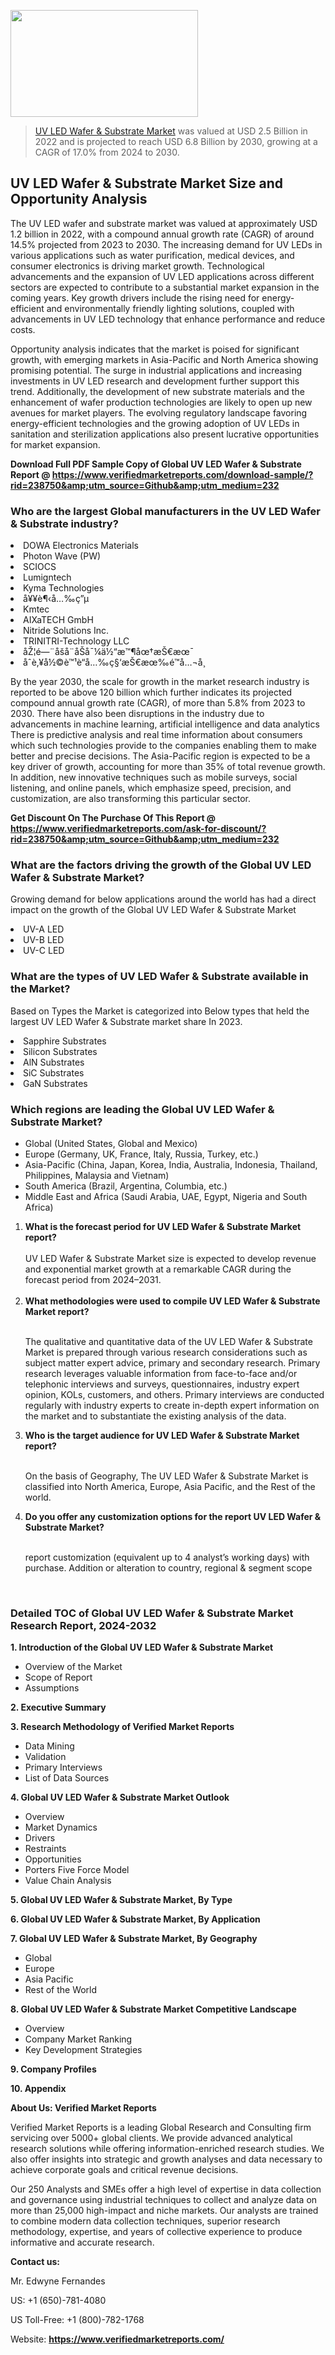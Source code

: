 <img src="https://ffe5etoiles.com/wp-content/uploads/2024/12/MST1-300x171.png" alt="" width="300" height="171" class="alignnone size-medium wp-image-20088" /><blockquote><p><p><a href="https://www.verifiedmarketreports.com/download-sample/?rid=238750&utm_source=Github&utm_medium=232" target="_blank">UV LED Wafer & Substrate Market</a> was valued at USD 2.5 Billion in 2022 and is projected to reach USD 6.8 Billion by 2030, growing at a CAGR of 17.0% from 2024 to 2030.</p></blockquote><p><h2>UV LED Wafer & Substrate Market Size and Opportunity Analysis</h2><p>The UV LED wafer and substrate market was valued at approximately USD 1.2 billion in 2022, with a compound annual growth rate (CAGR) of around 14.5% projected from 2023 to 2030. The increasing demand for UV LEDs in various applications such as water purification, medical devices, and consumer electronics is driving market growth. Technological advancements and the expansion of UV LED applications across different sectors are expected to contribute to a substantial market expansion in the coming years. Key growth drivers include the rising need for energy-efficient and environmentally friendly lighting solutions, coupled with advancements in UV LED technology that enhance performance and reduce costs.</p><p>Opportunity analysis indicates that the market is poised for significant growth, with emerging markets in Asia-Pacific and North America showing promising potential. The surge in industrial applications and increasing investments in UV LED research and development further support this trend. Additionally, the development of new substrate materials and the enhancement of wafer production technologies are likely to open up new avenues for market players. The evolving regulatory landscape favoring energy-efficient technologies and the growing adoption of UV LEDs in sanitation and sterilization applications also present lucrative opportunities for market expansion.</p></p><p class=""><strong>Download Full PDF Sample Copy of Global UV LED Wafer & Substrate Report @ <a href="https://www.verifiedmarketreports.com/download-sample/?rid=238750&amp;utm_source=Github&amp;utm_medium=232" target="_blank">https://www.verifiedmarketreports.com/download-sample/?rid=238750&amp;utm_source=Github&amp;utm_medium=232</a></strong></p><h3 id="" class="">Who are the largest Global manufacturers in the UV LED Wafer & Substrate industry?</h3><p><li>DOWA Electronics Materials</li><li> Photon Wave (PW)</li><li> SCIOCS</li><li> Lumigntech</li><li> Kyma Technologies</li><li> å¥¥è¶‹å…‰ç”µ</li><li> Kmtec</li><li> AIXaTECH GmbH</li><li> Nitride Solutions Inc.</li><li> TRINITRI-Technology LLC</li><li> åŽ¦é—¨åšå¨åŠå¯¼ä½“æ™¶åœ†æŠ€æœ¯</li><li> åˆè‚¥å½©è™¹è“å…‰ç§‘æŠ€æœ‰é™å…¬å¸</li></p><div class=""><div class="" dir="" data-message-author-role="" data-message-id="" data-message-model-slug=""><div class=""><div class=""><div class=""><div class="" dir="" data-message-author-role="" data-message-id="" data-message-model-slug=""><div class=""><div class=""><p>By the year 2030, the scale for growth in the market research industry is reported to be above 120 billion which further indicates its projected compound annual growth rate (CAGR), of more than 5.8% from 2023 to 2030. There have also been disruptions in the industry due to advancements in machine learning, artificial intelligence and data analytics There is predictive analysis and real time information about consumers which such technologies provide to the companies enabling them to make better and precise decisions. The Asia-Pacific region is expected to be a key driver of growth, accounting for more than 35% of total revenue growth. In addition, new innovative techniques such as mobile surveys, social listening, and online panels, which emphasize speed, precision, and customization, are also transforming this particular sector.</p><p><strong>Get Discount On The Purchase Of This Report @&nbsp; <a href="https://www.verifiedmarketreports.com/ask-for-discount/?rid=238750&amp;utm_source=Github&amp;utm_medium=232" target="_blank">https://www.verifiedmarketreports.com/ask-for-discount/?rid=238750&amp;utm_source=Github&amp;utm_medium=232</a></strong></p></div></div></div></div></div></div></div></div><h3 id="" class="">What are the factors driving the growth of the Global UV LED Wafer & Substrate Market?</h3><p id="" class="">Growing demand for below applications around the world has had a direct impact on the growth of the Global UV LED Wafer & Substrate Market</p><p id="" class=""><li>UV-A LED</li><li> UV-B LED</li><li> UV-C LED</li></p><h3 id="" class="">What are the types of UV LED Wafer & Substrate available in the Market?</h3><p id="" class="">Based on Types the Market is categorized into Below types that held the largest UV LED Wafer & Substrate market share In 2023.</p><p id="" class=""><li>Sapphire Substrates</li><li> Silicon Substrates</li><li> AlN Substrates</li><li> SiC Substrates</li><li> GaN Substrates</li></p><h3 id="" class="">Which regions are leading the Global UV LED Wafer & Substrate Market?</h3><ul><li>Global (United States, Global and Mexico)</li><li>Europe (Germany, UK, France, Italy, Russia, Turkey, etc.)</li><li>Asia-Pacific (China, Japan, Korea, India, Australia, Indonesia, Thailand, Philippines, Malaysia and Vietnam)</li><li>South America (Brazil, Argentina, Columbia, etc.)</li><li>Middle East and Africa (Saudi Arabia, UAE, Egypt, Nigeria and South Africa)</li></ul><p><ol><li><strong>What is the forecast period for UV LED Wafer & Substrate Market report?<br /></strong><br /><span data-sheets-root="1" data-sheets-value="{&quot;1&quot;:2,&quot;2&quot;:&quot;XXXX size is expected to develop revenue and exponential market growth at a remarkable CAGR during the forecast period from 2024&ndash;2030.&quot;}" data-sheets-userformat="{&quot;2&quot;:12674,&quot;4&quot;:{&quot;1&quot;:2,&quot;2&quot;:16776960},&quot;10&quot;:2,&quot;11&quot;:0,&quot;15&quot;:&quot;Arial&quot;,&quot;16&quot;:12}">UV LED Wafer & Substrate Market size is expected to develop revenue and exponential market growth at a remarkable CAGR during the forecast period from 2024&ndash;2031.</span><br /><br /></li><li><strong>What methodologies were used to compile UV LED Wafer & Substrate Market report?<br /><br /></strong><p>The qualitative and quantitative data of the&nbsp;UV LED Wafer & Substrate Market is prepared through various research considerations such as subject matter expert advice, primary and secondary research. Primary research leverages valuable information from face-to-face and/or telephonic interviews and surveys, questionnaires, industry expert opinion, KOLs, customers, and others. Primary interviews are conducted regularly with industry experts to create in-depth expert information on the market and to substantiate the existing analysis of the data.&nbsp;</p></li><li><strong>Who is the target audience for UV LED Wafer & Substrate Market report?<br /><br /></strong><p>On the basis of Geography, The&nbsp;UV LED Wafer & Substrate Market is classified into North America, Europe, Asia Pacific, and the Rest of the world.</p></li><li><strong>Do you offer any customization options for the report UV LED Wafer & Substrate Market?<br /><br /></strong><p>report customization (equivalent up to 4 analyst&rsquo;s working days) with purchase. Addition or alteration to country, regional &amp; segment scope</p><p>&nbsp;</p></li></ol></p><h3 id="" class="">Detailed TOC of Global UV LED Wafer & Substrate Market Research Report, 2024-2032</h3><p id="" class=""><strong>1. Introduction of the Global UV LED Wafer & Substrate Market</strong></p><ul><li>Overview of the Market</li><li>Scope of Report</li><li>Assumptions</li></ul><p id="" class=""><strong>2. Executive Summary</strong></p><p id="" class=""><strong>3. Research Methodology of&nbsp;Verified Market Reports</strong></p><ul><li>Data Mining</li><li>Validation</li><li>Primary Interviews</li><li>List of Data Sources</li></ul><p id="" class=""><strong>4. Global UV LED Wafer & Substrate Market Outlook</strong></p><ul><li>Overview</li><li>Market Dynamics</li><li>Drivers</li><li>Restraints</li><li>Opportunities</li><li>Porters Five Force Model</li><li>Value Chain Analysis</li></ul><p id="" class=""><strong>5. Global UV LED Wafer & Substrate Market, By&nbsp;Type</strong></p><p id="" class=""><strong>6. Global UV LED Wafer & Substrate Market, By Application</strong></p><p id="" class=""><strong>7. Global UV LED Wafer & Substrate Market, By Geography</strong></p><ul><li>Global</li><li>Europe</li><li>Asia Pacific</li><li>Rest of the World</li></ul><p id="" class=""><strong>8. Global UV LED Wafer & Substrate Market Competitive Landscape</strong></p><ul><li>Overview</li><li>Company Market Ranking</li><li>Key Development Strategies</li></ul><p id="" class=""><strong>9. Company Profiles</strong></p><p id="" class=""><strong>10. Appendix</strong></p><p id="" class=""><strong>About Us: Verified Market Reports</strong></p><p id="" class="">Verified Market Reports is a leading Global Research and Consulting firm servicing over 5000+ global clients. We provide advanced analytical research solutions while offering information-enriched research studies. We also offer insights into strategic and growth analyses and data necessary to achieve corporate goals and critical revenue decisions.</p><p id="" class="">Our 250 Analysts and SMEs offer a high level of expertise in data collection and governance using industrial techniques to collect and analyze data on more than 25,000 high-impact and niche markets. Our analysts are trained to combine modern data collection techniques, superior research methodology, expertise, and years of collective experience to produce informative and accurate research.</p><p id="" class=""><strong>Contact us:</strong></p><p id="" class="">Mr. Edwyne Fernandes</p><p id="" class="">US: +1 (650)-781-4080</p><p id="" class="">US Toll-Free: +1 (800)-782-1768</p><p id="" class="">Website: <a target="" data-test-app-aware-link=""><strong>https://www.verifiedmarketreports.com/</strong></a></p>
